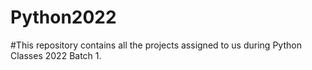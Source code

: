 # Python2022
#This repository contains all the projects assigned to us during Python Classes 2022 Batch 1.
